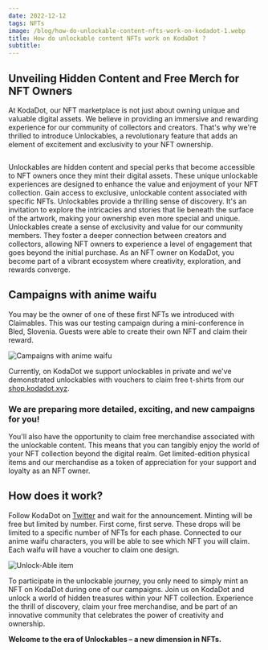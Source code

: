 ```yaml
---
date: 2022-12-12
tags: NFTs
image: /blog/how-do-unlockable-content-nfts-work-on-kodadot-1.webp
title: How do unlockable content NFTs work on KodaDot ?
subtitle: 
---
```


## Unveiling Hidden Content and Free Merch for NFT Owners

At KodaDot, our NFT marketplace is not just about owning unique and valuable digital assets. We believe in providing an immersive and rewarding experience for our community of collectors and creators. That's why we're thrilled to introduce Unlockables, a revolutionary feature that adds an element of excitement and exclusivity to your NFT ownership.

<img src="/blog/how-do-unlockable-content-nfts-work-on-kodadot-2.webp" alt="" />

Unlockables are hidden content and special perks that become accessible to NFT owners once they mint their digital assets. These unique unlockable experiences are designed to enhance the value and enjoyment of your NFT collection.
Gain access to exclusive, unlockable content associated with specific NFTs. Unlockables provide a thrilling sense of discovery. It's an invitation to explore the intricacies and stories that lie beneath the surface of the artwork, making your ownership even more special and unique.
Unlockables create a sense of exclusivity and value for our community members. They foster a deeper connection between creators and collectors, allowing NFT owners to experience a level of engagement that goes beyond the initial purchase. As an NFT owner on KodaDot, you become part of a vibrant ecosystem where creativity, exploration, and rewards converge.

## Campaigns with anime waifu

You may be the owner of one of these first NFTs we introduced with Claimables. This was our testing campaign during a mini-conference in Bled, Slovenia. Guests were able to create their own NFT and claim their reward.

<img src="/blog/how-do-unlockable-content-nfts-work-on-kodadot-3.webp" alt="Campaigns with anime waifu" />

Currently, on KodaDot we support unlockables in private and we've demonstrated unlockables with vouchers to claim free t-shirts from our [shop.kodadot.xyz](shop.kodadot.xyz)</a>.

### We are preparing more detailed, exciting, and new campaigns for you!

You'll also have the opportunity to claim free merchandise associated with the unlockable content. This means that you can tangibly enjoy the world of your NFT collection beyond the digital realm. Get limited-edition physical items and our merchandise as a token of appreciation for your support and loyalty as an NFT owner.

## How does it work?

Follow KodaDot on [Twitter](https://twitter.com/KodaDot) and wait for the announcement. Minting will be free but limited by number. First come, first serve. These drops will be limited to a specific number of NFTs for each phase. Connected to our anime waifu characters, you will be able to see which NFT you will claim. Each waifu will have a voucher to claim one design.

<img src="/blog/how-do-unlockable-content-nfts-work-on-kodadot-4.webp" alt="Unlock-Able item" />

To participate in the unlockable journey, you only need to simply mint an NFT on KodaDot during one of our campaigns.
Join us on KodaDot and unlock a world of hidden treasures within your NFT collection. Experience the thrill of discovery, claim your free merchandise, and be part of an innovative community that celebrates the power of creativity and ownership.

__Welcome to the era of Unlockables – a new dimension in NFTs.__